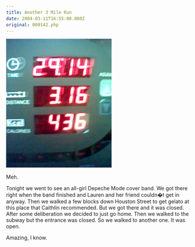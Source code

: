 ```yaml
---
title: Another 3 Mile Run
date: 2004-03-11T16:55:00.000Z
original: 000142.php
---
```


<p class="polaroid" style="--deg: -2deg"><img src="./3milerun.jpg" /></p>
Meh.

Tonight we went to see an all-girl Depeche Mode cover band. We got there right when the band finished and Lauren and her friend couldn�t get in anyway. Then we walked a few blocks down Houston Street to get gelato at this place that Caithlin recommended. But we got there and it was closed. After some deliberation we decided to just go home. Then we walked to the subway but the entrance was closed. So we walked to another one. It was open.

Amazing, I know.

